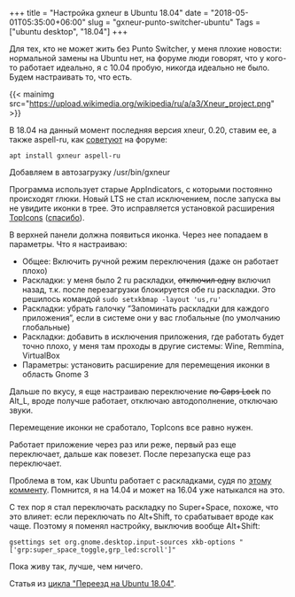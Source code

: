 +++
title = "Настройка gxneur в Ubuntu 18.04"
date = "2018-05-01T05:35:00+06:00"
slug = "gxneur-punto-switcher-ubuntu"
Tags = ["ubuntu desktop", "18.04"]
+++

Для тех, кто не может жить без Punto Switcher, у меня плохие новости: нормальной замены на Ubuntu нет, на форуме люди говорят, что у кого-то работает идеально, я с 10.04 пробую, никогда идеально не было. Будем настраивать то, что есть.

{{< mainimg src="https://upload.wikimedia.org/wikipedia/ru/a/a3/Xneur_project.png" >}}

<!--more-->

В 18.04 на данный момент последняя версия xneur, 0.20, ставим ее, а также aspell-ru, как [советуют](http://forum.ubuntu.ru/index.php?topic=165332.msg2337661#msg2337661) на форуме:

```
apt install gxneur aspell-ru
```

Добавляем в автозагрузку /usr/bin/gxneur

Программа использует старые AppIndicators, с которыми постоянно происходят глюки. Новый LTS не стал исключением, после запуска вы не увидите иконки в трее. Это исправляется установкой расширения [TopIcons](https://extensions.gnome.org/extension/495/topicons/) ([спасибо](https://askubuntu.com/questions/1028901/no-appindicators-after-upgrading-from-17-10-to-18-04/1029308#1029308)).

В верхней панели должна появиться иконка. Через нее попадаем в параметры. Что я настраиваю:

- Общее: Включить ручной режим переключения (даже он работает плохо)
- Раскладки: у меня было 2 ru раскладки, ~~отключил одну~~ включил назад, т.к. после перезагрузки блокируется обе ru раскладки. Это решилось командой `sudo setxkbmap -layout 'us,ru'`
- Раскладки: убрать галочку “Запоминать раскладки для каждого приложения”, если в системе они у вас глобальные (по умолчанию глобальные)
- Раскладки: добавить в исключения приложения, где работать будет точно плохо, у меня там проходы в другие системы: Wine, Remmina, VirtualBox
- Параметры: установить расширение для перемещения иконки в область Gnome 3

Дальше по вкусу, я еще настраиваю переключение ~~по Caps Lock~~ по Alt_L, вроде получше работает, отключаю автодополнение, отключаю звуки.

Перемещение иконки не сработало, TopIcons все равно нужен.

Работает приложение через раз или реже, первый раз еще переключает, дальше как повезет. После перезапуска еще раз переключает.

Проблема в том, как Ubuntu работает с раскладками, судя по [этому комменту](http://forum.ubuntu.ru/index.php?topic=165332.msg1940624#msg1940624). Помнится, я на 14.04 и может на 16.04 уже натыкался на это.

С тех пор я стал переключать раскладку по Super+Space, похоже, что это влияет: если переключать по Alt+Shift, то срабатывает вроде как чаще. Поэтому я поменял настройку, выключив вообще Alt+Shift:

```
gsettings set org.gnome.desktop.input-sources xkb-options "['grp:super_space_toggle,grp_led:scroll']"
```

Пока живу так, лучше, чем ничего.

Статья из [цикла "Переезд на Ubuntu 18.04"](/blog/2018/04/30/windows-ubuntu-18.04-migrate/).
